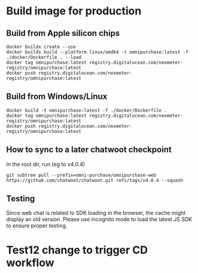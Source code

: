 # Build image for production

## Build from Apple silicon chips
```
docker buildx create --use
docker buildx build --platform linux/amd64 -t omnipurchase:latest -f ./docker/Dockerfile . --load
docker tag omnipurchase:latest registry.digitalocean.com/nexmeter-registry/omnipurchase:latest
docker push registry.digitalocean.com/nexmeter-registry/omnipurchase:latest 
```

## Build from Windows/Linux
```
docker build -t omnipurchase:latest -f ./docker/Dockerfile .
docker tag omnipurchase:latest registry.digitalocean.com/nexmeter-registry/omnipurchase:latest
docker push registry.digitalocean.com/nexmeter-registry/omnipurchase:latest
```

## How to sync to a later chatwoot checkpoint
In the root dir, run (eg to v4.0.4)
```
git subtree pull --prefix=omni-purchase/omnipurchase-web https://github.com/chatwoot/chatwoot.git refs/tags/v4.0.4 --squash
```

## Testing
Since web chat is related to SDK loading in the browser, the cache might display an old version. Please use incognito mode to load the latest JS SDK to ensure proper testing.
# Test12 change to trigger CD workflow
